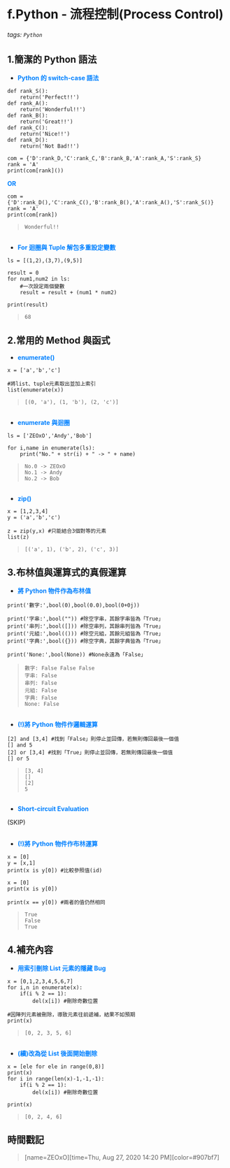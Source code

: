 # f.Python - 流程控制(Process Control)

###### tags: `Python`

## 1.簡潔的 Python 語法

* <font color="#0080FF">**Python 的 switch-case 語法**</font>

```python=+
def rank_S():
    return('Perfect!!')
def rank_A():
    return('Wonderful!!')
def rank_B():
    return('Great!!')
def rank_C():
    return('Nice!!')
def rank_D():
    return('Not Bad!!')

com = {'D':rank_D,'C':rank_C,'B':rank_B,'A':rank_A,'S':rank_S}
rank = 'A'
print(com[rank]())
```
<font color="#0080FF">**OR**</font>
```python=+
com = {'D':rank_D(),'C':rank_C(),'B':rank_B(),'A':rank_A(),'S':rank_S()}
rank = 'A'
print(com[rank])
```

> ```Wonderful!!```
## 
* <font color="#0080FF">**For 迴圈與 Tuple 解包多重設定變數**</font>

```python=+
ls = [(1,2),(3,7),(9,5)]

result = 0
for num1,num2 in ls:
    #一次設定兩個變數
    result = result + (num1 * num2)
    
print(result)
```

> ```68```

## 2.常用的 Method 與函式

* <font color="#0080FF">**enumerate()**</font>

```python=+
x = ['a','b','c']

#將list、tuple元素取出並加上索引
list(enumerate(x))
```

> ```[(0, 'a'), (1, 'b'), (2, 'c')]```
##
* <font color="#0080FF">**enumerate 與迴圈**</font>

```python=+
ls = ['ZEOxO','Andy','Bob']

for i,name in enumerate(ls):
    print("No." + str(i) + " -> " + name)
```

> ```No.0 -> ZEOxO```</br>
> ```No.1 -> Andy```</br>
> ```No.2 -> Bob```
##
* <font color="#0080FF">**zip()**</font>

```python=+
x = [1,2,3,4]
y = ('a','b','c')

z = zip(y,x) #只能結合3個對等的元素
list(z)
```

> ```[('a', 1), ('b', 2), ('c', 3)]```

## 3.布林值與運算式的真假運算

* <font color="#0080FF">**將 Python 物件作為布林值**</font>

```python=+
print('數字:',bool(0),bool(0.0),bool(0+0j))

print('字串:',bool("")) #除空字串，其餘字串皆為「True」
print('串列:',bool([])) #除空串列，其餘串列皆為「True」
print('元組:',bool(())) #除空元組，其餘元組皆為「True」
print('字典:',bool({})) #除空字典，其餘字典皆為「True」

print('None:',bool(None)) #None永遠為「False」
```

> ```數字: False False False```</br>
> ```字串: False```</br>
> ```串列: False```</br>
> ```元組: False```</br>
> ```字典: False```</br>
> ```None: False```
##
* <font color="#0080FF">**(!)將 Python 物件作邏輯運算**</font>

```python=+
[2] and [3,4] #找到「False」則停止並回傳，若無則傳回最後一個值
[] and 5
[2] or [3,4] #找到「True」則停止並回傳，若無則傳回最後一個值
[] or 5
```

> ```[3, 4]```</br>
> ```[]```</br>
> ```[2]```</br>
> ```5```
##
* <font color="#0080FF">**Short-circuit Evaluation**</font>

(SKIP)

## 
* <font color="#0080FF">**(!)將 Python 物件作布林運算**</font>

```python=+
x = [0]
y = [x,1]
print(x is y[0]) #比較參照值(id)

x = [0]
print(x is y[0])

print(x == y[0]) #兩者的值仍然相同
```

> ```True```</br>
> ```False```</br>
> ```True```

## 4.補充內容

* <font color="#0080FF">**用索引刪除 List 元素的隱藏 Bug**</font>

```python=+
x = [0,1,2,3,4,5,6,7]
for i,n in enumerate(x):
    if(i % 2 == 1):
        del(x[i]) #刪除奇數位置
        
#因陣列元素被刪除，導致元素往前遞補，結果不如預期
print(x)
```

> ```[0, 2, 3, 5, 6]```
##
* <font color="#0080FF">**(續)改為從 List 後面開始刪除**</font>

```python=+
x = [ele for ele in range(0,8)]
print(x)
for i in range(len(x)-1,-1,-1):
    if(i % 2 == 1):
        del(x[i]) #刪除奇數位置
        
print(x)
```

> ```[0, 2, 4, 6]```

## 時間戳記

> [name=ZEOxO][time=Thu, Aug 27, 2020 14:20 PM][color=#907bf7]
